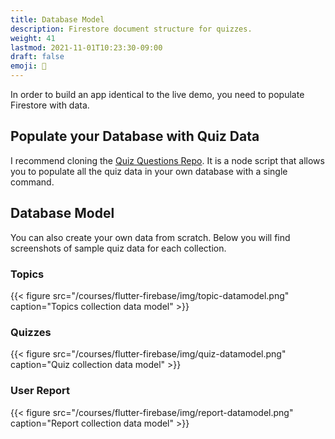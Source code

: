 ```yaml
---
title: Database Model
description: Firestore document structure for quizzes.
weight: 41
lastmod: 2021-11-01T10:23:30-09:00
draft: false
emoji: 💽
---
```


In order to build an app identical to the live demo, you need to populate Firestore with data. 

## Populate your Database with Quiz Data

I recommend cloning the [Quiz Questions Repo](https://github.com/fireship-io/fireship-quizapp-data). It is a node script that allows you to populate all the quiz data in your own database with a single command.

## Database Model

You can also create your own data from scratch. Below you will find screenshots of sample quiz data for each collection. 

### Topics

{{< figure src="/courses/flutter-firebase/img/topic-datamodel.png" caption="Topics collection data model" >}}

### Quizzes

{{< figure src="/courses/flutter-firebase/img/quiz-datamodel.png" caption="Quiz collection data model" >}}


### User Report

{{< figure src="/courses/flutter-firebase/img/report-datamodel.png" caption="Report collection data model" >}}


